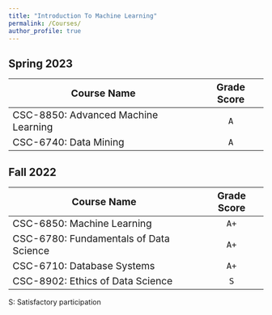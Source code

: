 ```yaml
---
title: "Introduction To Machine Learning"
permalink: /Courses/
author_profile: true
---
```


## Spring 2023
| <span style="font-size: larger">**Course Name**</span>                      | <span style="font-size: larger">**Grade Score**</span> |
|----------------------------------------------------------------------------|:-------------------------------------------------:|
| <span style="font-size: larger">CSC-8850: Advanced Machine Learning</span>           | <span style="font-size: larger">`A`</span>       |
| <span style="font-size: larger">CSC-6740: Data Mining</span>| <span style="font-size: larger">`A`</span>       |

## Fall 2022  
| <span style="font-size: larger">**Course Name**</span>                      | <span style="font-size: larger">**Grade Score**</span> |
|----------------------------------------------------------------------------|:-------------------------------------------------:|
| <span style="font-size: larger">CSC-6850: Machine Learning</span>           | <span style="font-size: larger">`A+`</span>       |
| <span style="font-size: larger">CSC-6780: Fundamentals of Data Science</span>| <span style="font-size: larger">`A+`</span>       |
| <span style="font-size: larger">CSC-6710: Database Systems</span>           | <span style="font-size: larger">`A+`</span>       |
| <span style="font-size: larger">CSC-8902: Ethics of Data Science</span>     | <span style="font-size: larger">`S`</span>        |



S: Satisfactory participation